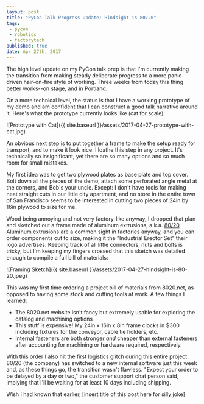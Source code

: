 ```yaml
---
layout: post
title: "PyCon Talk Progress Update: Hindsight is 80/20"
tags:
 - pycon
 - robotics
 - factorytech
published: true
date: Apr 27th, 2017
---
```


The high level update on my PyCon talk prep is that I'm currently making the transition from making steady deliberate progress to a more panic-driven hair-on-fire style of working. Three weeks from today this thing better works--on stage, and in Portland.

On a more technical level, the status is that I have a working prototype of my demo and am confident that I can construct a good talk narrative around it. Here's what the prototype currently looks like (cat for scale):

![Prototype with Cat]({{ site.baseurl }}/assets/2017-04-27-prototype-with-cat.jpg)

An obvious next step is to put together a frame to make the setup ready for transport, and to make it look nice. I loathe this step in any project. It's technically so insignificant, yet there are so many options and so much room for small mistakes.

My first idea was to get two plywood plates as base plate and top cover. Bolt down all the pieces of the demo, attach some perforated angle metal at the corners, and Bob's your uncle. Except: I don't have tools for making neat straight cuts in our little city apartment, and no store in the entire town of San Francisco seems to be interested in cutting two pieces of 24in by 16in plywood to size for me.

Wood being annoying and not very factory-like anyway, I dropped that plan and sketched out a frame made of aluminum extrusions, a.k.a. [80/20](http://www.8020.net). Aluminum extrusions are a common sight in factories anyway, and you can order components cut to size, making it the "Industrial Erector Set" their logo advertises. Keeping track of all little connectors, nuts and bolts is tricky, but I'm keeping my fingers crossed that this sketch was detailed enough to compile a full bill of materials:

![Framing Sketch]({{ site.baseurl }}/assets/2017-04-27-hindsight-is-80-20.jpeg)

This was my first time ordering a project bill of materials from 8020.net, as opposed to having some stock and cutting tools at work. A few things I learned:

* The 8020.net website isn't fancy but extremely usable for exploring the catalog and machining options
* This stuff is expensive! My 24in x 16in x 8in frame clocks in $300 including fixtures for the conveyor, cable tie holders, etc.
* Internal fasteners are both stronger _and_ cheaper than external fasteners after accounting for machining or hardware required, respectively.

With this order I also hit the first logistics glitch during this entire project. 80/20 (the company) has switched to a new internal software just this week and, as these things go, the transition wasn't flawless. "Expect your order to be delayed by a day or two," the customer support chat person said, implying that I'll be waiting for at least 10 days including shipping.

Wish I had known that earlier, [insert title of this post here for silly joke]
